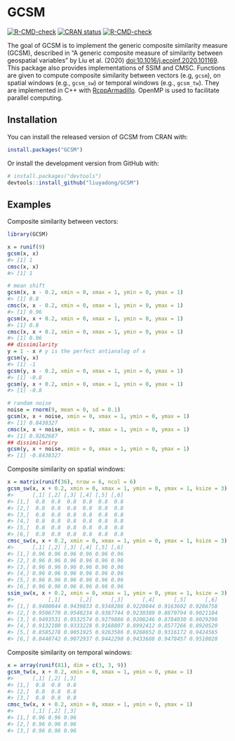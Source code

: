 
# GCSM

<!-- badges: start -->

[![R-CMD-check](https://github.com/liuyadong/GCSM/workflows/R-CMD-check/badge.svg)](https://github.com/liuyadong/GCSM/actions)
[![CRAN
status](https://www.r-pkg.org/badges/version/GCSM)](https://CRAN.R-project.org/package=GCSM)
[![R-CMD-check](https://github.com/liuyadong/GCSM/actions/workflows/R-CMD-check.yaml/badge.svg)](https://github.com/liuyadong/GCSM/actions/workflows/R-CMD-check.yaml)
<!-- badges: end -->

The goal of GCSM is to implement the generic composite similarity
measure (GCSM), described in “A generic composite measure of similarity
between geospatial variables” by Liu et al. (2020)
[doi:10.1016/j.ecoinf.2020.101169](https://doi.org/10.1016/j.ecoinf.2020.101169).
This package also provides implementations of SSIM and CMSC. Functions
are given to compute composite similarity between vectors (e.g, `gcsm`),
on spatial windows (e.g., `gcsm_sw`) or temporal windows (e.g.,
`gcsm_tw`). They are implemented in C++ with
[RcppArmadillo](https://github.com/RcppCore/RcppArmadillo). OpenMP is
used to facilitate parallel computing.

## Installation

You can install the released version of GCSM from CRAN with:

``` r
install.packages("GCSM")
```

Or install the development version from GitHub with:

``` r
# install.packages("devtools")
devtools::install_github("liuyadong/GCSM")
```

## Examples

Composite similarity between vectors:

``` r
library(GCSM)

x = runif(9)
gcsm(x, x)
#> [1] 1
cmsc(x, x)
#> [1] 1

# mean shift
gcsm(x, x - 0.2, xmin = 0, xmax = 1, ymin = 0, ymax = 1)
#> [1] 0.8
cmsc(x, x - 0.2, xmin = 0, xmax = 1, ymin = 0, ymax = 1)
#> [1] 0.96
gcsm(x, x + 0.2, xmin = 0, xmax = 1, ymin = 0, ymax = 1)
#> [1] 0.8
cmsc(x, x + 0.2, xmin = 0, xmax = 1, ymin = 0, ymax = 1)
#> [1] 0.96
## dissimilarity
y = 1 - x # y is the perfect antianalog of x
gcsm(y, x)
#> [1] -1
gcsm(y, x - 0.2, xmin = 0, xmax = 1, ymin = 0, ymax = 1)
#> [1] -0.8
gcsm(y, x + 0.2, xmin = 0, xmax = 1, ymin = 0, ymax = 1)
#> [1] -0.8

# random noise
noise = rnorm(9, mean = 0, sd = 0.1)
gcsm(x, x + noise, xmin = 0, xmax = 1, ymin = 0, ymax = 1)
#> [1] 0.8438327
cmsc(x, x + noise, xmin = 0, xmax = 1, ymin = 0, ymax = 1)
#> [1] 0.9262687
## dissimilariry
gcsm(y, x + noise, xmin = 0, xmax = 1, ymin = 0, ymax = 1)
#> [1] -0.8438327
```

Composite similarity on spatial windows:

``` r
x = matrix(runif(36), nrow = 6, ncol = 6)
gcsm_sw(x, x + 0.2, xmin = 0, xmax = 1, ymin = 0, ymax = 1, ksize = 3)
#>      [,1] [,2] [,3] [,4] [,5] [,6]
#> [1,]  0.8  0.8  0.8  0.8  0.8  0.8
#> [2,]  0.8  0.8  0.8  0.8  0.8  0.8
#> [3,]  0.8  0.8  0.8  0.8  0.8  0.8
#> [4,]  0.8  0.8  0.8  0.8  0.8  0.8
#> [5,]  0.8  0.8  0.8  0.8  0.8  0.8
#> [6,]  0.8  0.8  0.8  0.8  0.8  0.8
cmsc_sw(x, x + 0.2, xmin = 0, xmax = 1, ymin = 0, ymax = 1, ksize = 3)
#>      [,1] [,2] [,3] [,4] [,5] [,6]
#> [1,] 0.96 0.96 0.96 0.96 0.96 0.96
#> [2,] 0.96 0.96 0.96 0.96 0.96 0.96
#> [3,] 0.96 0.96 0.96 0.96 0.96 0.96
#> [4,] 0.96 0.96 0.96 0.96 0.96 0.96
#> [5,] 0.96 0.96 0.96 0.96 0.96 0.96
#> [6,] 0.96 0.96 0.96 0.96 0.96 0.96
ssim_sw(x, x + 0.2, xmin = 0, xmax = 1, ymin = 0, ymax = 1, ksize = 3)
#>           [,1]      [,2]      [,3]      [,4]      [,5]      [,6]
#> [1,] 0.9400044 0.9439833 0.9348286 0.9220044 0.9163602 0.9286758
#> [2,] 0.9506770 0.9548234 0.9387744 0.9230389 0.8870794 0.9021104
#> [3,] 0.9493531 0.9532574 0.9279886 0.9208246 0.8784030 0.9029298
#> [4,] 0.9132100 0.9333228 0.9168807 0.8992412 0.8577266 0.8920520
#> [5,] 0.8585278 0.9051925 0.9263586 0.9268652 0.9316172 0.9424565
#> [6,] 0.8440742 0.9072937 0.9442298 0.9433688 0.9478457 0.9510028
```

Composite similarity on temporal windows:

``` r
x = array(runif(81), dim = c(3, 3, 9))
gcsm_tw(x, x + 0.2, xmin = 0, xmax = 1, ymin = 0, ymax = 1)
#>      [,1] [,2] [,3]
#> [1,]  0.8  0.8  0.8
#> [2,]  0.8  0.8  0.8
#> [3,]  0.8  0.8  0.8
cmsc_tw(x, x + 0.2, xmin = 0, xmax = 1, ymin = 0, ymax = 1)
#>      [,1] [,2] [,3]
#> [1,] 0.96 0.96 0.96
#> [2,] 0.96 0.96 0.96
#> [3,] 0.96 0.96 0.96
```
